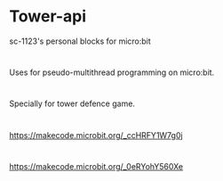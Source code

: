 # Tower-api
sc-1123's personal blocks for micro:bit
#
Uses for pseudo-multithread programming on micro:bit.
#
Specially for tower defence game.
#
https://makecode.microbit.org/_ccHRFY1W7g0j
#
https://makecode.microbit.org/_0eRYohY560Xe
